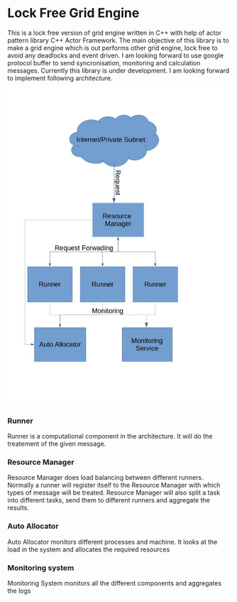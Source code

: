 # Lock Free Grid Engine
This is a lock free version of grid engine written in C++ with help of actor pattern library C++ Actor Framework. The main objective of this library is to make a grid engine which is out performs other grid engine, lock free to avoid any deadlocks and event driven. I am looking forward to use google protocol buffer to send syncronisation, monitoring and calculation messages. Currently this library is under development. I am looking forward to implement following architecture.

![architecture.jpg](architecture.jpg)


### **Runner**
Runner is a computational component in the architecture. It will do the treatement of the given message.

### **Resource Manager**
Resource Manager does load balancing between different runners. Normally a runner will register itself to the Resource Manager with which types of message will be treated. Resource Manager will also split a task into different tasks, send them to different runners and aggregate the results.

### **Auto Allocator**
Auto Allocator monitors different processes and machine. It looks at the load in the system and allocates the required resources

### **Monitoring system**
Monitoring System monitors all the different components and aggregates the logs


